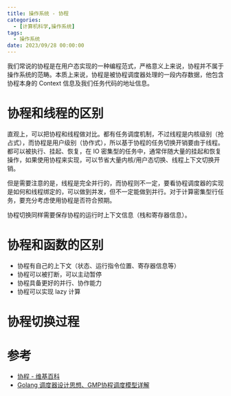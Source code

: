 ```yaml
---
title: 操作系统 - 协程
categories: 
  - [计算机科学,操作系统]
tags:
  - 操作系统
date: 2023/09/28 00:00:00
---
```


我们常说的协程是在用户态实现的一种编程范式，严格意义上来说，协程并不属于操作系统的范畴。本质上来说，协程是被协程调度器处理的一段内存数据，他包含协程本身的 Context 信息及我们任务代码的地址信息。

# 协程和线程的区别

直观上，可以把协程和线程做对比。都有任务调度机制，不过线程是内核级别（抢占式），而协程是用户级别（协作式），所以基于协程的任务切换开销要由于线程。都可以被执行、挂起、恢复，在 IO 密集型的任务中，通常伴随大量的挂起和恢复操作，如果使用协程来实现，可以节省大量内核/用户态切换、线程上下文切换开销。

但是需要注意的是，线程是完全并行的，而协程则不一定，要看协程调度器的实现是如何和线程绑定的，可以做到并发，但不一定能做到并行。对于计算密集型行任务，要充分考虑使用协程是否符合预期。

协程切换同样需要保存协程的运行时上下文信息（栈和寄存器信息）。

# 协程和函数的区别

- 协程有自己的上下文（状态、运行指令位置、寄存器信息等）
- 协程可以被打断，可以主动暂停
- 协程具备更好的并行、协作能力
- 协程可以实现 lazy 计算

# 协程切换过程



# 参考

- [协程 - 维基百科](https://zh.wikipedia.org/zh-cn/%E5%8D%8F%E7%A8%8B)
- [Golang 调度器设计思想、GMP协程调度模型详解](https://zhuanlan.zhihu.com/p/617420622)
